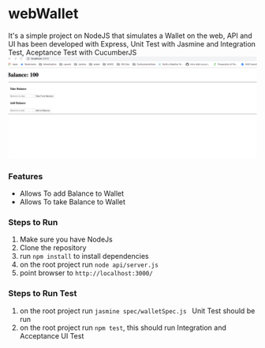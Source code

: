 # webWallet
It's a simple project on NodeJS that simulates a Wallet on the web, API and UI has been developed with Express, Unit Test with Jasmine and Integration Test, Aceptance Test with CucumberJS
![](https://github.com/Ticlla/webWallet/blob/master/Screenshot%20from%20September%205%2C%202019%204_10%20PM.png)

### Features
- Allows To add Balance to Wallet
- Allows To take Balance to Wallet

### Steps to Run 
1. Make sure you have NodeJs
2. Clone the repository
3. run `npm install` to install dependencies
4. on the root project run `node api/server.js`
5. point browser to `http://localhost:3000/`

### Steps to Run Test

1. on the root project run `jasmine spec/walletSpec.js ` Unit Test should be run
2. on the root project run `npm test`, this should run Integration and Acceptance UI Test 


